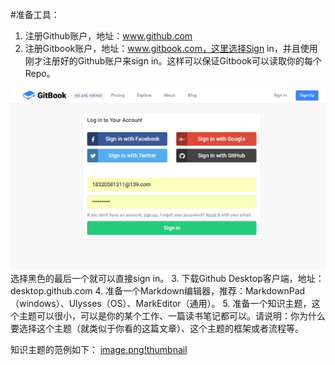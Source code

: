 #准备工具：
1. 注册Github账户，地址：www.github.com
2. 注册Gitbook账户，地址：www.gitbook.com，这里选择Sign in，并且使用刚才注册好的Github账户来sign in。这样可以保证Gitbook可以读取你的每个Repo。

![](./_image/QQ图片20170201221358.png)
选择黑色的最后一个就可以直接sign in。
3. 下载Github Desktop客户端，地址：desktop.github.com 
4. 准备一个Markdown编辑器，推荐：MarkdownPad（windows）、Ulysses（OS）、MarkEditor（通用）。 
5. 准备一个知识主题，这个主题可以很小，可以是你的某个工作、一篇读书笔记都可以。请说明：你为什么要选择这个主题（就类似于你看的这篇文章）、这个主题的框架或者流程等。


知识主题的范例如下：
[image.png!thumbnail](./_attachment/image.png!thumbnail)
